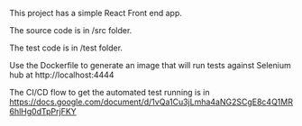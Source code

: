 This project has a simple React Front end app.

The source code is in /src folder.

The test code is in /test folder.

Use the Dockerfile to generate an image that will run tests against Selenium hub at http://localhost:4444   

The CI/CD flow to get the automated test running is in https://docs.google.com/document/d/1vQa1Cu3jLmha4aNG2SCgE8c4Q1MR6hlHg0dTpPrjFKY